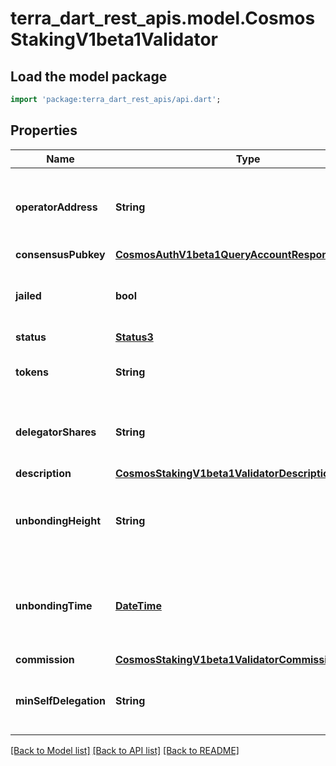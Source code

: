 # terra_dart_rest_apis.model.CosmosStakingV1beta1Validator

## Load the model package
```dart
import 'package:terra_dart_rest_apis/api.dart';
```

## Properties
Name | Type | Description | Notes
------------ | ------------- | ------------- | -------------
**operatorAddress** | **String** | operator_address defines the address of the validator's operator; bech encoded in JSON. | [optional] 
**consensusPubkey** | [**CosmosAuthV1beta1QueryAccountResponseAccount**](CosmosAuthV1beta1QueryAccountResponseAccount.md) |  | [optional] 
**jailed** | **bool** | jailed defined whether the validator has been jailed from bonded status or not. | [optional] 
**status** | [**Status3**](Status3.md) |  | [optional] 
**tokens** | **String** | tokens define the delegated tokens (incl. self-delegation). | [optional] 
**delegatorShares** | **String** | delegator_shares defines total shares issued to a validator's delegators. | [optional] 
**description** | [**CosmosStakingV1beta1ValidatorDescription**](CosmosStakingV1beta1ValidatorDescription.md) |  | [optional] 
**unbondingHeight** | **String** | unbonding_height defines, if unbonding, the height at which this validator has begun unbonding. | [optional] 
**unbondingTime** | [**DateTime**](DateTime.md) | unbonding_time defines, if unbonding, the min time for the validator to complete unbonding. | [optional] 
**commission** | [**CosmosStakingV1beta1ValidatorCommission**](CosmosStakingV1beta1ValidatorCommission.md) |  | [optional] 
**minSelfDelegation** | **String** | min_self_delegation is the validator's self declared minimum self delegation. | [optional] 

[[Back to Model list]](../README.md#documentation-for-models) [[Back to API list]](../README.md#documentation-for-api-endpoints) [[Back to README]](../README.md)


